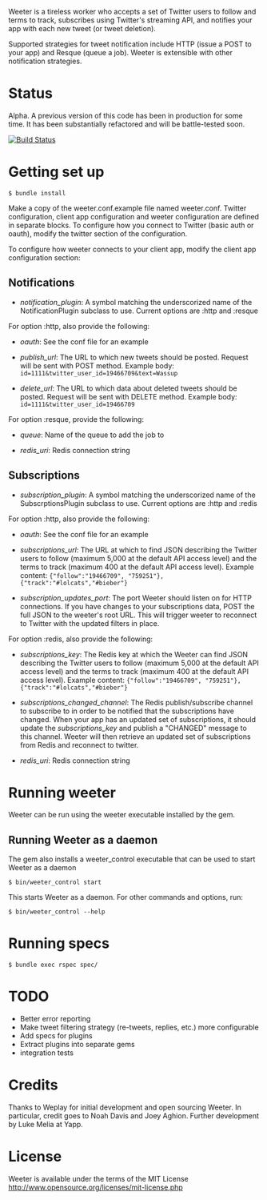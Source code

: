 Weeter is a tireless worker who accepts a set of Twitter users to follow and terms to track, subscribes using Twitter's streaming API, and notifies your app with each new tweet (or tweet deletion).

Supported strategies for tweet notification include HTTP (issue a POST to your app) and Resque (queue a job). Weeter is extensible with other notification strategies.

Status
======
Alpha. A previous version of this code has been in production for some time. It has been substantially refactored and will be battle-tested soon.

[![Build Status](https://secure.travis-ci.org/lukemelia/weeter.png?branch=master)](http://travis-ci.org/lukemelia/weeter)

Getting set up
==============

    $ bundle install

Make a copy of the weeter.conf.example file named weeter.conf. Twitter configuration, client app configuration and weeter configuration are defined in separate
blocks. To configure how you connect to Twitter (basic auth or oauth), modify the twitter section of the configuration.

To configure how weeter connects to your client app, modify the client app configuration section:

Notifications
-------------

* *notification_plugin*: A symbol matching the underscorized name of the NotificationPlugin subclass to use. Current options are :http and :resque

For option :http, also provide the following:

* *oauth*: See the conf file for an example

* *publish_url*: The URL to which new tweets should be posted. Request will be sent with POST method. Example body:
    `id=1111&twitter_user_id=19466709&text=Wassup`
* *delete_url*: The URL to which data about deleted tweets should be posted. Request will be sent with DELETE method. Example body:
    `id=1111&twitter_user_id=19466709`

For option :resque, provide the following:

* *queue*: Name of the queue to add the job to

* *redis_uri*: Redis connection string

Subscriptions
-------------

* *subscription_plugin*: A symbol matching the underscorized name of the SubscrptionsPlugin subclass to use. Current options are :http and :redis

For option :http, also provide the following:

* *oauth*: See the conf file for an example

* *subscriptions_url*: The URL at which to find JSON describing the Twitter users to follow (maximum 5,000 at the default API access level) and the terms to track (maximum 400 at the default API access level). Example content:
    `{"follow":"19466709", "759251"},{"track":"#lolcats","#bieber"}`

* *subscription_updates_port*: The port Weeter should listen on for HTTP connections. If you have changes to your subscriptions data, POST the full JSON to the weeter's root URL. This will trigger weeter to reconnect to Twitter with the updated filters in place.

For option :redis, also provide the following:

* *subscriptions_key*: The Redis key at which the Weeter can find JSON describing the Twitter users to follow (maximum 5,000 at the default API access level) and the terms to track (maximum 400 at the default API access level). Example content:
    `{"follow":"19466709", "759251"},{"track":"#lolcats","#bieber"}`

* *subscriptions_changed_channel*: The Redis publish/subscribe channel to subscribe to in order to be notified that the subscriptions have changed. When your app has an updated set of subscriptions, it should update the _subscriptions_key_ and publish a "CHANGED" message to this channel. Weeter will then retrieve an updated set of subscriptions from Redis and reconnect to twitter.

* *redis_uri*: Redis connection string

Running weeter
==============

Weeter can be run using the weeter executable installed by the gem.

Running Weeter as a daemon
--------------------------
The gem also installs a weeter_control executable that can be used to start Weeter as a daemon

    $ bin/weeter_control start

This starts Weeter as a daemon. For other commands and options, run:

    $ bin/weeter_control --help



Running specs
=============

    $ bundle exec rspec spec/

TODO
====
- Better error reporting
- Make tweet filtering strategy (re-tweets, replies, etc.) more configurable
- Add specs for plugins
- Extract plugins into separate gems
- integration tests

Credits
======
Thanks to Weplay for initial development and open sourcing Weeter. In particular, credit goes to Noah Davis and Joey Aghion. Further development by Luke Melia at Yapp.

License
=======
Weeter is available under the terms of the MIT License http://www.opensource.org/licenses/mit-license.php
